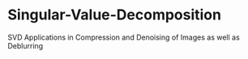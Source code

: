 # Singular-Value-Decomposition
SVD Applications in Compression and Denoising of Images as well as Deblurring
